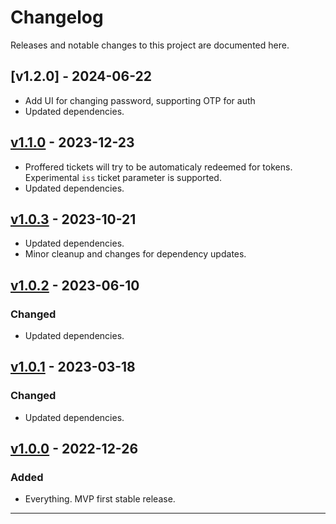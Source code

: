 # Changelog

Releases and notable changes to this project are documented here.

## [v1.2.0] - 2024-06-22

- Add UI for changing password, supporting OTP for auth
- Updated dependencies.

## [v1.1.0] - 2023-12-23

- Proffered tickets will try to be automaticaly redeemed for tokens.  Experimental `iss` ticket parameter is supported.
- Updated dependencies.

## [v1.0.3] - 2023-10-21

- Updated dependencies.
- Minor cleanup and changes for dependency updates.

## [v1.0.2] - 2023-06-10

### Changed

- Updated dependencies.

## [v1.0.1] - 2023-03-18

### Changed

- Updated dependencies.

## [v1.0.0] - 2022-12-26

### Added

- Everything.  MVP first stable release.

---

[Unreleased]: https://git.squeep.com/?p=squeep-indie-auther;a=commitdiff;h=HEAD;hp=v1.1.0
[v1.1.0]: https://git.squeep.com/?p=squeep-indie-auther;a=commitdiff;h=v1.1.0;hp=v1.0.3
[v1.0.3]: https://git.squeep.com/?p=squeep-indie-auther;a=commitdiff;h=v1.0.3;hp=v1.0.2
[v1.0.2]: https://git.squeep.com/?p=squeep-indie-auther;a=commitdiff;h=v1.0.2;hp=v1.0.1
[v1.0.1]: https://git.squeep.com/?p=squeep-indie-auther;a=commitdiff;h=v1.0.1;hp=v1.0.0
[v1.0.0]: https://git.squeep.com/?p=squeep-indie-auther;a=commitdiff;h=v1.0.0;hp=v0.0.0
